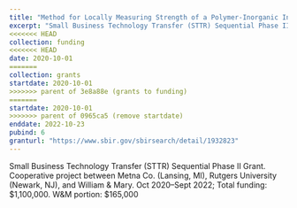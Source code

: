 ```yaml
---
title: "Method for Locally Measuring Strength of a Polymer-Inorganic Interface During Cure and Aging"
excerpt: "Small Business Technology Transfer (STTR) Sequential Phase II Grant. Cooperative project between Metna Co. (Lansing, MI), Rutgers University (Newark, NJ), and William & Mary."
<<<<<<< HEAD
collection: funding
<<<<<<< HEAD
date: 2020-10-01
=======
collection: grants
startdate: 2020-10-01
>>>>>>> parent of 3e8a88e (grants to funding)
=======
startdate: 2020-10-01
>>>>>>> parent of 0965ca5 (remove startdate)
enddate: 2022-10-23
pubind: 6
granturl: "https://www.sbir.gov/sbirsearch/detail/1932823"
---
```


Small Business Technology Transfer (STTR) Sequential Phase II Grant. Cooperative project between Metna Co. (Lansing, MI), Rutgers University (Newark, NJ), and William & Mary.
Oct 2020–Sept 2022; Total funding: $1,100,000. W&M portion: $165,000
